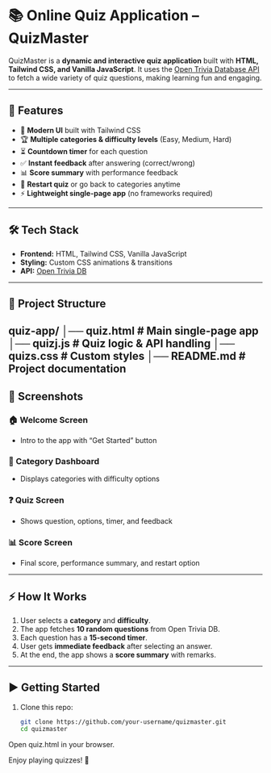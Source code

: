 # 📚 Online Quiz Application – QuizMaster

QuizMaster is a **dynamic and interactive quiz application** built with **HTML, Tailwind CSS, and Vanilla JavaScript**. It uses the [Open Trivia Database API](https://opentdb.com/) to fetch a wide variety of quiz questions, making learning fun and engaging.  

---

## 🚀 Features

- 🎨 **Modern UI** built with Tailwind CSS  
- 🏆 **Multiple categories & difficulty levels** (Easy, Medium, Hard)  
- ⏳ **Countdown timer** for each question  
- ✅ **Instant feedback** after answering (correct/wrong)  
- 📊 **Score summary** with performance feedback  
- 🔄 **Restart quiz** or go back to categories anytime  
- ⚡ **Lightweight single-page app** (no frameworks required)  

---

## 🛠️ Tech Stack

- **Frontend:** HTML, Tailwind CSS, Vanilla JavaScript  
- **Styling:** Custom CSS animations & transitions  
- **API:** [Open Trivia DB](https://opentdb.com/api_config.php)  

---

## 📂 Project Structure

quiz-app/
│── quiz.html # Main single-page app
│── quizj.js # Quiz logic & API handling
│── quizs.css # Custom styles
│── README.md # Project documentation
---

## 📸 Screenshots

### 🏠 Welcome Screen
- Intro to the app with “Get Started” button  

### 📂 Category Dashboard
- Displays categories with difficulty options  

### ❓ Quiz Screen
- Shows question, options, timer, and feedback  

### 📊 Score Screen
- Final score, performance summary, and restart option  

---

## ⚡ How It Works

1. User selects a **category** and **difficulty**.  
2. The app fetches **10 random questions** from Open Trivia DB.  
3. Each question has a **15-second timer**.  
4. User gets **immediate feedback** after selecting an answer.  
5. At the end, the app shows a **score summary** with remarks.  

---

## ▶️ Getting Started

1. Clone this repo:
   ```bash
   git clone https://github.com/your-username/quizmaster.git
   cd quizmaster
Open quiz.html in your browser.

Enjoy playing quizzes! 🎉
